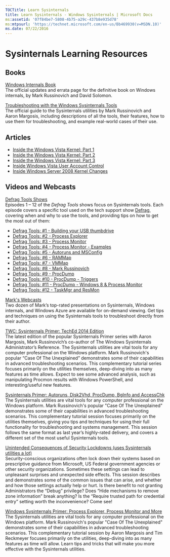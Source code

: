 ```yaml
---
TOCTitle: Learn Sysinternals
title: Learn Sysinternals - Windows Sysinternals | Microsoft Docs
ms:assetid: '07f84be7-5808-4b75-a29c-437b8e935d78'
ms:mtpsurl: 'https://technet.microsoft.com/en-us/Bb469930(v=MSDN.10)'
ms.date: 07/22/2016
---
```


# Sysinternals Learning Resources 
## Books

[Windows Internals Book](windows-internals.md)  
The official updates and errata page for the definitive book on Windows internals, by Mark Russinovich and David Solomon.

[Troubleshooting with the Windows Sysinternals Tools](troubleshooting-book.md)  
The official guide to the Sysinternals utilities by Mark Russinovich and Aaron Margosis, including descriptions of all the tools, their features, how to use them for troubleshooting, and example real-world cases of their use.

## Articles

-   [Inside the Windows Vista Kernel: Part 1](https://technet.microsoft.com/en-us/magazine/cc162494.aspx)
-   [Inside the Windows Vista Kernel: Part 2](https://technet.microsoft.com/en-us/magazine/cc162480.aspx)
-   [Inside the Windows Vista Kernel: Part 3](https://technet.microsoft.com/en-us/magazine/cc162458.aspx)
-   [Inside Windows Vista User Account Control](https://technet.microsoft.com/en-us/magazine/cc138019.aspx)
-   [Inside Windows Server 2008 Kernel Changes](https://technet.microsoft.com/en-us/magazine/cc194386.aspx)

## Videos and Webcasts

[Defrag Tools Shows](http://channel9.msdn.com/shows/defrag-tools)  
Episodes 1 – 12 of the *Defrag Tools* shows focus on Sysinternals tools. Each episode covers a specific tool used on the tech support show [Defrag](http://channel9.msdn.com/shows/the-defrag-show), covering when and why to use the tools, and providing tips on how to get the most out of them:

-   [Defrag Tools: \#1 - Building your USB thumbdrive](http://channel9.msdn.com/shows/defrag-tools/defrag-tools-building-your-usb-thumbdrive)
-   [Defrag Tools: \#2 - Process Explorer](http://channel9.msdn.com/shows/defrag-tools/defrag-tools-2-process-explorer)
-   [Defrag Tools: \#3 - Process Monitor](http://channel9.msdn.com/shows/defrag-tools/defrag-tools-3-process-monitor)
-   [Defrag Tools: \#4 - Process Monitor - Examples](http://channel9.msdn.com/shows/defrag-tools/defrag-tools-4-process-monitor)
-   [Defrag Tools: \#5 - Autoruns and MSConfig](http://channel9.msdn.com/shows/defrag-tools/defrag-tools-5-autoruns)
-   [Defrag Tools: \#6 - RAMMap](http://channel9.msdn.com/shows/defrag-tools/defrag-tools-6-rammap)
-   [Defrag Tools: \#7 - VMMap](http://channel9.msdn.com/shows/defrag-tools/defrag-tools-7-vmmap)
-   [Defrag Tools: \#8 - Mark Russinovich](http://channel9.msdn.com/shows/defrag-tools/defrag-tools-8-mark-russinovich)
-   [Defrag Tools: \#9 - ProcDump](http://channel9.msdn.com/shows/defrag-tools/defrag-tools-9-procdump)
-   [Defrag Tools: \#10 - ProcDump - Triggers](http://channel9.msdn.com/shows/defrag-tools/defrag-tools-10-procdump-triggers)
-   [Defrag Tools: \#11 - ProcDump - Windows 8 & Process Monitor](http://channel9.msdn.com/shows/defrag-tools/defrag-tools-11-procdump-windows-8--process-monitor)
-   [Defrag Tools: \#12 - TaskMgr and ResMon](http://channel9.msdn.com/shows/defrag-tools/defrag-tools-12-taskmgr-and-resmon)

[Mark's Webcasts](https://technet.microsoft.com/3b496bb4-d2ce-477f-8c9e-c3736ac61bfe)  
Two dozen of Mark’s top-rated presentations on Sysinternals, Windows internals, and Windows Azure are available for on-demand viewing. Get tips and techniques on using the Sysinternals tools to troubleshoot directly from their author.

[TWC: Sysinternals Primer: TechEd 2014 Edition](https://channel9.msdn.com/events/teched/northamerica/2014/dcim-b340#fbid=)  
The latest edition of the popular Sysinternals Primer series with Aaron Margosis, Mark Russinovich’s co-author of The Windows Sysinternals Administrator’s Reference. The Sysinternals utilities are vital tools for any computer professional on the Windows platform. Mark Russinovich's popular “Case Of The Unexplained” demonstrates some of their capabilities in advanced troubleshooting scenarios. This complementary tutorial series focuses primarily on the utilities themselves, deep-diving into as many features as time allows. Expect to see some advanced analysis, such as manipulating Procmon results with Windows PowerShell, and interesting/useful new features.

[Sysinternals Primer: Autoruns, Disk2Vhd, ProcDump, BgInfo and AccessChk](http://channel9.msdn.com/events/teched/northamerica/2011/wcl312)  
The Sysinternals utilities are vital tools for any computer professional on the Windows platform. Mark Russinovich's popular "Case Of The Unexplained" demonstrates some of their capabilities in advanced troubleshooting scenarios. This complementary tutorial session focuses primarily on the utilities themselves, giving you tips and techniques for using their full functionality for troubleshooting and systems management. This session follows the same format as last year’s highly-rated delivery, and covers a different set of the most useful Sysinternals tools.

[Unintended Consequences of Security Lockdowns (uses Sysinternals utilities a lot)](http://channel9.msdn.com/events/teched/northamerica/2011/sim304)  
Security-conscious organizations often lock down their systems based on prescriptive guidance from Microsoft, US Federal government agencies or other security organizations. Sometimes these settings can lead to unpleasant surprises and unexpected side effects. This session describes and demonstrates some of the common issues that can arise, and whether and how those settings actually help or hurt. Is there benefit to not granting Administrators the “Debug” privilege? Does “Hide mechanisms to remove zone information” break anything? Is the “Require trusted path for credential entry” setting worth the inconvenience? Come see!

[Windows Sysinternals Primer: Process Explorer, Process Monitor and More](https://channel9.msdn.com/events/teched/northamerica/2010/wcl314)  
The Sysinternals utilities are vital tools for any computer professional on the Windows platform. Mark Russinovich's popular "Case Of The Unexplained" demonstrates some of their capabilities in advanced troubleshooting scenarios. This complementary tutorial session by Aaron Margosis and Tim Reckmeyer focuses primarily on the utilities, deep-diving into as many features as time will allow. Learn tips and tricks that will make you more effective with the Sysinternals utilities.
